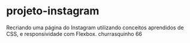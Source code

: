# projeto-instagram
Recriando uma página do Instagram utilizando conceitos aprendidos de CSS, e responsividade com Flexbox.
 churrasquinho 66